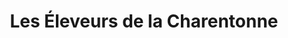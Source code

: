 ---
title: "Les Éleveurs de la Charentonne"
url: /le-havre/les-eleveurs-de-la-charentonne/
shop: Metzgerei
---